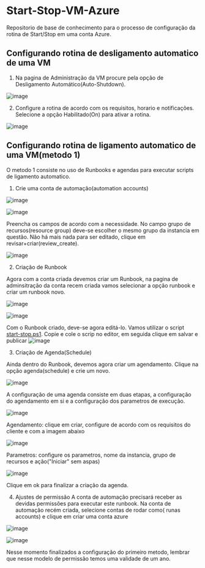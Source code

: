# Start-Stop-VM-Azure
Repositorio de base de conhecimento para o processo de configuração da rotina de Start/Stop em uma conta Azure.


## Configurando rotina de desligamento automatico de uma VM
1. Na pagina de Administração da VM procure pela opção de Desligamento Automático(Auto-Shutdown).

![image](https://user-images.githubusercontent.com/83661016/148552277-31540a63-8340-4a2f-a7e5-1cb2a0ffee2e.png)


2. Configure a rotina de acordo com os requisitos, horario e notificações. Selecione a opção Habilitado(On) para ativar a rotina.

![image](https://user-images.githubusercontent.com/83661016/148552757-e03b5b1c-4699-4a19-927f-d5c8cea28e7c.png)


## Configurando rotina de ligamento automatico de uma VM(metodo 1)

O metodo 1 consiste no uso de Runbooks e agendas para executar scripts de ligamento automatico.

1. Crie uma conta de automação(automation accounts)

 ![image](https://user-images.githubusercontent.com/83661016/148553279-af8a4a3f-335e-49be-bf5e-b851a2045218.png)
 
 ![image](https://user-images.githubusercontent.com/83661016/148553427-6b537c07-467d-482d-986f-f90ff67f5774.png)
 
  Preencha os campos de acordo com a necessidade. No campo grupo de recursos(resource group) deve-se escolher o mesmo grupo da instancia em questão. Não há mais nada para ser editado, clique em revisar+criar(review_create).
  
 ![image](https://user-images.githubusercontent.com/83661016/148553845-393e8d83-2c66-48bd-bd6d-f9ea1e30375a.png)


2. Criação de Runbook

 Agora com a conta criada devemos criar um Runbook, na pagina de adminsitração da conta recem criada vamos selecionar a opção runbook e criar um runbook novo.
 
 ![image](https://user-images.githubusercontent.com/83661016/148554617-2ea9a2df-3d38-4fbe-982a-36d663052ebc.png)

 ![image](https://user-images.githubusercontent.com/83661016/148554872-041b558f-ad33-467e-b202-eff0da365044.png)
 
 Com o Runbook criado, deve-se agora editá-lo. Vamos utilizar o script [start-stop.ps1](https://github.com/plss-github/Start-Stop-VM-Azure/blob/main/start-stop.ps1). Copie e cole o scrip no editor, em seguida clique em salvar e publicar
 ![image](https://user-images.githubusercontent.com/83661016/148555683-f0351f8a-4332-4de4-932c-bc0c716ed6aa.png)

3. Criação de Agenda(Schedule)
 
 Ainda dentro do Runbook, devemos agora criar um agendamento. Clique na opção agenda(schedule) e crie um novo.
 
 ![image](https://user-images.githubusercontent.com/83661016/148556034-b32afc5d-13b4-4e46-bd97-06226834a752.png)

 A configuração de uma agenda consiste em duas etapas, a configuração do agendamento em si e a configuração dos parametros de execução.
 
 ![image](https://user-images.githubusercontent.com/83661016/148556311-87822f93-6be8-43e5-b80b-4ede1fab075f.png)
 
 Agendamento: clique em criar, configure de acordo com os requisitos do cliente e com a imagem abaixo
 
 ![image](https://user-images.githubusercontent.com/83661016/148556748-653e4b42-65be-4eff-8fb8-67632349ce0b.png)
 
 Parametros: configure os parametros, nome da instancia, grupo de recursos e ação("Iniciar" sem aspas)
 
 ![image](https://user-images.githubusercontent.com/83661016/148557108-8259d90c-1cb6-4f55-a27e-008f5dd3e130.png)
 
 Clique em ok para finalizar a criação da agenda.
 
 4. Ajustes de permissão
  A conta de automação precisará receber as devidas permissões para executar este runbook. Na conta de automação recém criada, selecione contas de rodar como( runas accounts) e clique em criar uma conta azure

 ![image](https://user-images.githubusercontent.com/83661016/148557640-b7ffa700-393e-419d-b462-1de110d3fb18.png)

 ![image](https://user-images.githubusercontent.com/83661016/148557944-69f1444c-2314-43a7-b55f-636bef5c434f.png)

Nesse momento finalizados a configuração do primeiro metodo, lembrar que nesse modelo de permissão temos uma validade de um ano.
 



 



